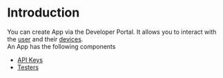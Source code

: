 # Introduction

You can create App via the Developer Portal. It allows you to interact with the [user](../users/user.md) and their [devices](../devices/device.md).  
An App has the following components

* [API Keys](api-keys.md)
* [Testers](../users/user-tester.md)

